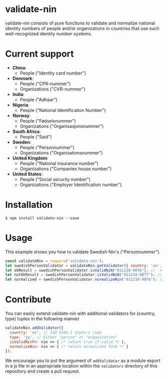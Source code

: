 # validate-nin

validate-nin consists of pure functions to validate and normalize national identity numbers of people and/or organizations in
countries that use such well-recognized identity number systems.

# Current support
- **China**:
  - People ("Identity card number")
- **Denmark**:
  - People ("CPR-nummer")
  - Organizations ("CVR-nummer")
- **India**:
  - People ("Adhaar")
- **Nigeria**:
  - People ("National Identification Number")
- **Norway**:
  - People ("Fødselsnummer")
  - Organizations ("Organisasjonsnummer")
- **South Africa**:
  - People ("Said")
- **Sweden**:
  - People ("Personnummer")
  - Organizations ("Organisationsnummer")
- **United Kingdom**:
  - People ("National insurance number")
  - Organizations ("Companies house number")
- **United States**:
  - People ("Social security number")
  - Organizations ("Employer Identification number")

# Installation
```
$ npm install validate-nin --save
```

# Usage
This example shows you how to validate Swedish Nin's ("Personnummer").
```js
const validateNin = require('validate-nin');
let swedishPersonValidator = validateNin.getValidator({ country: 'se', type: 'person'});
let okResult = swedishPersonValidator.isValidNiN("811218-9876"); // -> true
let notOkResult = swedishPersonValidator.isValidNiN("811218-9877"); // -> false
let normalized = swedishPersonValidator.normalizeNin("811218-9876"); // -> 8112189876
```

# Contribute
You can easily extend validate-nin with additional validators for (country, type) tuples in the following manner
```js
validateNin.addValidator({
  country: 'xx', // ISO 3166-1 alpha-2 code
  type: 'yy', // Either "person" or "organization"
  isValidNinFn: nin => { /* return true if valid */ },
  normalizeNin: nin => { /* return normalized form */ }
});
```

We encourage you to put the argument of `addValidator` as a module export in a js file in an appropriate location within the `validators` directory of this repository and create a pull request.
